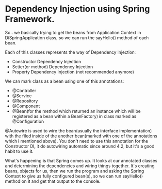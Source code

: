 # Dependency Injection using Spring Framework.

So.. we basically trying to get the beans from Application Context in DiSpringApplication class, so we can run the sayHello() method of each bean. 

Each of this classes represents the way of Dependency Injection:

- Constructor Dependency Injection
- Setter(or method) Dependency Injection
- Property Dependency Injection (not recommended anymore) 

We can mark class as a bean using one of this annotations: 
- @Controller
- @Service 
- @Repository 
- @Component
- @Bean(for the method which returned an instance which will be registered as a bean within a BeanFactory) in class marked as @Configuration

@Autowire is used to wire the bean(usually the interface implementation) with the filed inside of the another bean(marked with one of the annotations which i mentioned above).
You don't need to use this annotation for the Constructor DI, it do autowiring automatic since around 4.2, but it's a good habit to use it.

What's happening is that Spring comes up. It looks at our annotated classes and determining the dependencies and wiring things together. It's creating beans, objects for us, then we run the program and asking the Spring Context to give us fully configured bean(s), so we can run sayHello() method on it and get that output to the console.    

